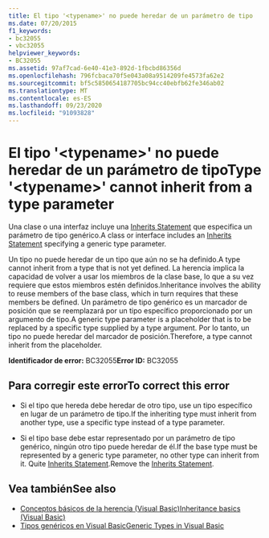 ```yaml
---
title: El tipo '<typename>' no puede heredar de un parámetro de tipo
ms.date: 07/20/2015
f1_keywords:
- bc32055
- vbc32055
helpviewer_keywords:
- BC32055
ms.assetid: 97af7cad-6e40-41e3-892d-1fbcbd86356d
ms.openlocfilehash: 796fcbaca70f5e043a08a9514209fe4573fa62e2
ms.sourcegitcommit: bf5c5850654187705bc94cc40ebfb62fe346ab02
ms.translationtype: MT
ms.contentlocale: es-ES
ms.lasthandoff: 09/23/2020
ms.locfileid: "91093828"
---
```

# <a name="type-typename-cannot-inherit-from-a-type-parameter"></a><span data-ttu-id="e7f33-102">El tipo '\<typename>' no puede heredar de un parámetro de tipo</span><span class="sxs-lookup"><span data-stu-id="e7f33-102">Type '\<typename>' cannot inherit from a type parameter</span></span>

<span data-ttu-id="e7f33-103">Una clase o una interfaz incluye una [Inherits Statement](../language-reference/statements/inherits-statement.md) que especifica un parámetro de tipo genérico.</span><span class="sxs-lookup"><span data-stu-id="e7f33-103">A class or interface includes an [Inherits Statement](../language-reference/statements/inherits-statement.md) specifying a generic type parameter.</span></span>  
  
 <span data-ttu-id="e7f33-104">Un tipo no puede heredar de un tipo que aún no se ha definido.</span><span class="sxs-lookup"><span data-stu-id="e7f33-104">A type cannot inherit from a type that is not yet defined.</span></span> <span data-ttu-id="e7f33-105">La herencia implica la capacidad de volver a usar los miembros de la clase base, lo que a su vez requiere que estos miembros estén definidos.</span><span class="sxs-lookup"><span data-stu-id="e7f33-105">Inheritance involves the ability to reuse members of the base class, which in turn requires that these members be defined.</span></span> <span data-ttu-id="e7f33-106">Un parámetro de tipo genérico es un marcador de posición que se reemplazará por un tipo específico proporcionado por un argumento de tipo.</span><span class="sxs-lookup"><span data-stu-id="e7f33-106">A generic type parameter is a placeholder that is to be replaced by a specific type supplied by a type argument.</span></span> <span data-ttu-id="e7f33-107">Por lo tanto, un tipo no puede heredar del marcador de posición.</span><span class="sxs-lookup"><span data-stu-id="e7f33-107">Therefore, a type cannot inherit from the placeholder.</span></span>  
  
 <span data-ttu-id="e7f33-108">**Identificador de error:** BC32055</span><span class="sxs-lookup"><span data-stu-id="e7f33-108">**Error ID:** BC32055</span></span>  
  
## <a name="to-correct-this-error"></a><span data-ttu-id="e7f33-109">Para corregir este error</span><span class="sxs-lookup"><span data-stu-id="e7f33-109">To correct this error</span></span>  
  
- <span data-ttu-id="e7f33-110">Si el tipo que hereda debe heredar de otro tipo, use un tipo específico en lugar de un parámetro de tipo.</span><span class="sxs-lookup"><span data-stu-id="e7f33-110">If the inheriting type must inherit from another type, use a specific type instead of a type parameter.</span></span>  
  
- <span data-ttu-id="e7f33-111">Si el tipo base debe estar representado por un parámetro de tipo genérico, ningún otro tipo puede heredar de él.</span><span class="sxs-lookup"><span data-stu-id="e7f33-111">If the base type must be represented by a generic type parameter, no other type can inherit from it.</span></span> <span data-ttu-id="e7f33-112">Quite [Inherits Statement](../language-reference/statements/inherits-statement.md).</span><span class="sxs-lookup"><span data-stu-id="e7f33-112">Remove the [Inherits Statement](../language-reference/statements/inherits-statement.md).</span></span>  
  
## <a name="see-also"></a><span data-ttu-id="e7f33-113">Vea también</span><span class="sxs-lookup"><span data-stu-id="e7f33-113">See also</span></span>

- [<span data-ttu-id="e7f33-114">Conceptos básicos de la herencia (Visual Basic)</span><span class="sxs-lookup"><span data-stu-id="e7f33-114">Inheritance basics (Visual Basic)</span></span>](../programming-guide/language-features/objects-and-classes/inheritance-basics.md)
- [<span data-ttu-id="e7f33-115">Tipos genéricos en Visual Basic</span><span class="sxs-lookup"><span data-stu-id="e7f33-115">Generic Types in Visual Basic</span></span>](../programming-guide/language-features/data-types/generic-types.md)
